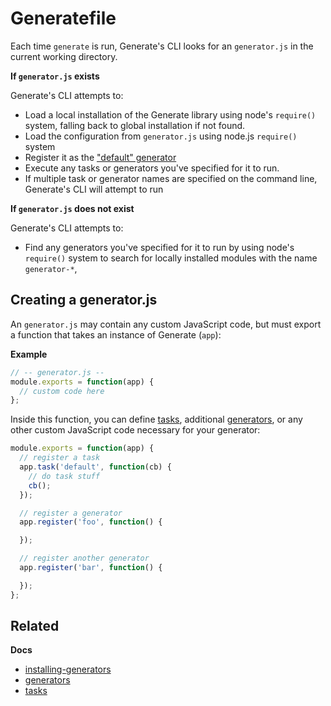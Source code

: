 # Generatefile

Each time `generate` is run, Generate's CLI looks for an `generator.js` in the current working directory.

**If `generator.js` exists**

Generate's CLI attempts to:

* Load a local installation of the Generate library using node's `require()` system, falling back to global installation if not found.
* Load the configuration from `generator.js` using node.js `require()` system
* Register it as the ["default" generator](generators.md#default-generator)
* Execute any tasks or generators you've specified for it to run.
* If multiple task or generator names are specified on the command line, Generate's CLI will attempt to run

**If `generator.js` does not exist**

Generate's CLI attempts to:

* Find any generators you've specified for it to run by using node's `require()` system to search for locally installed modules with the name `generator-*`,

## Creating a generator.js

An `generator.js` may contain any custom JavaScript code, but must export a function that takes an instance of Generate (`app`):

**Example**

```js
// -- generator.js --
module.exports = function(app) {
  // custom code here
};
```

Inside this function, you can define [tasks](tasks.md), additional [generators](generators.md), or any other custom JavaScript code necessary for your generator:

```js
module.exports = function(app) {
  // register a task
  app.task('default', function(cb) {
    // do task stuff
    cb();
  });

  // register a generator
  app.register('foo', function() {

  });

  // register another generator
  app.register('bar', function() {

  });
};
```

## Related

**Docs**

* [installing-generators](installing-generators.md)
* [generators](generators.md)
* [tasks](tasks.md)
